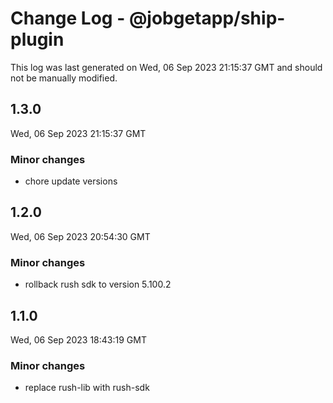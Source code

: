 # Change Log - @jobgetapp/ship-plugin

This log was last generated on Wed, 06 Sep 2023 21:15:37 GMT and should not be manually modified.

## 1.3.0
Wed, 06 Sep 2023 21:15:37 GMT

### Minor changes

- chore update versions

## 1.2.0
Wed, 06 Sep 2023 20:54:30 GMT

### Minor changes

- rollback rush sdk to version 5.100.2

## 1.1.0
Wed, 06 Sep 2023 18:43:19 GMT

### Minor changes

- replace rush-lib with rush-sdk

